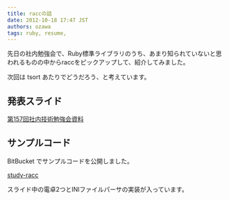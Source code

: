 ```yaml
---
title: raccの話
date: 2012-10-18 17:47 JST
authors: ozawa
tags: ruby, resume, 
---
```

先日の社内勉強会で、Ruby標準ライブラリのうち、あまり知られていないと思われるものの中からraccをピックアップして、紹介してみました。

次回は tsort あたりでどうだろう、と考えています。

<!--more-->

## 発表スライド

 [第157回社内技術勉強会資料](https://speakerdeck.com/u/sakuro/p/di-157hui-she-nei-ji-shu-mian-qiang-hui-zi-liao)

## サンプルコード

BitBucket でサンプルコードを公開しました。

 [study-racc](https://bitbucket.org/sakuro/study-racc)

スライド中の電卓2つとINIファイルパーサの実装が入っています。
